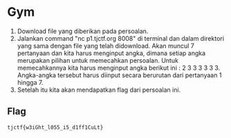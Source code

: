# Gym

1. Download file yang diberikan pada persoalan.
2. Jalankan command "nc p1.tjctf.org 8008" di terminal dan dalam direktori yang sama dengan file yang telah didownload. Akan muncul 7 pertanyaan dan kita harus menginput angka, dimana setiap angka merupakan pilihan untuk memecahkan persoalan. Untuk memecahkannya kita harus menginput angka berikut ini : 2 3 3 3 3 3 3. Angka-angka tersebut harus diinput secara berurutan dari pertanyaan 1 hingga 7. 
3. Setelah itu kita akan mendapatkan flag dari persoalan ini.

## Flag
```
tjctf{w3iGht_l055_i5_d1ff1CuLt}
```